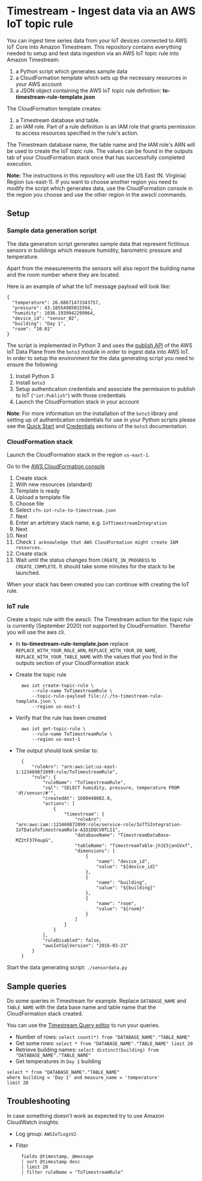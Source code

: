 # Timestream - Ingest data via an AWS IoT topic rule

You can ingest time series data from your IoT devices connected to AWS IoT Core into Amazon Timestream. This repository contains everything needed to setup and test data ingestion via an AWS IoT topic rule into Amazon Timestream:

1. a Python script which generates sample data
2. a CloudFormation template which sets up the necessary resources in your AWS account
3. a JSON object containing the AWS IoT topic rule definition: **to-timestream-rule-template.json**

The CloudFormation template creates:

1. a Timestream database and table.
2. an IAM role. Part of a rule definition is an IAM role that grants permission to access resources specified in the rule's action.

The Timestream database name, the table name and the IAM role's ARN will be used to create the IoT topic rule. The values can be found in the outputs tab of your CloudFormation stack once that has successfully completed execution.

**Note:** The instructions in this repository will use the US East (N. Virginia) Region (us-east-1). If you want to choose another region you need to modify the script which generates data, use the CloudFormation console in the region you choose and use the other region in the awscli commands.

## Setup

### Sample data generation script
The data generation script generates sample data that represent fictitious sensors in buildings which measure humidity, barometric pressure and temperature. 

Apart from the measurements the sensors will also report the building name and the room number where they are located.

Here is an example of what the IoT message payload will look like:

	{
	  "temperature": 26.68671473343757,
	  "pressure": 43.18554985015594,
	  "humidity": 1036.1939942299964,
	  "device_id": "sensor_02",
	  "building": "Day 1",
	  "room": "10.01"
	}


The script is implemented in Python 3 and uses the [publish API](https://docs.aws.amazon.com/iot/latest/apireference/API_iotdata_Publish.html) of the AWS IoT Data Plane from the `boto3` module in order to ingest data into AWS IoT. In order to setup the environment for the data generating script you need to ensure the following:

1. Install Python 3
2. Install `boto3`
3. Setup authentication credentials and associate the permission to publish to IoT (`"iot:Publish"`) with those credentials
4. Launch the CloudFormation stack in your account

**Note**: For more information on the installation of the `boto3` library and setting up of authentication credentials for use in your Python scripts please see the [Quick Start](https://boto3.amazonaws.com/v1/documentation/api/latest/guide/quickstart.html) and [Credentials](https://boto3.amazonaws.com/v1/documentation/api/latest/guide/credentials.html) sections of the `boto3` documentation.

### CloudFormation stack
Launch the CloudFormation stack in the region `us-east-1`.

Go to the [AWS CloudFormation console](https://console.aws.amazon.com/cloudformation/home?region=us-east-1#)

1. Create stack
2. With new resources (standard)
3. Template is ready
4. Upload a template file
5. Choose file
6. Select `cfn-iot-rule-to-timestream.json`
7. Next
8. Enter an arbitrary stack name, e.g. `IoTTimestreamIntegration`
9. Next
10. Next
11. Check `I acknowledge that AWS CloudFormation might create IAM resources.`
12. Create stack
13. Wait until the status changes from `CREATE_IN_PROGRESS` to `CREATE_COMPLETE`. It should take some minutes for the stack to be launched.

When your stack has been created you can continue with creating the IoT rule.


### IoT rule
Create a topic rule with the awscli. The Timestream action for the topic rule is currently (September 2020) not supported by CloudFormation. Therefor you will use the aws cli.

* In **to-timestream-rule-template.json** replace `REPLACE_WITH_YOUR_ROLE_ARN`, `REPLACE_WITH_YOUR_DB_NAME`, `REPLACE_WITH_YOUR_TABLE_NAME` with the values that you find in the outputs section of your CloudFormation stack
* Create the topic rule

		aws iot create-topic-rule \
			--rule-name ToTimestreamRule \
			--topic-rule-payload file://./to-timestream-rule-template.json \
			--region us-east-1
* Verify that the rule has been created

		aws iot get-topic-rule \
			--rule-name ToTimestreamRule \
			--region us-east-1
		
* The output should look similar to:

		{
		    "ruleArn": "arn:aws:iot:us-east-1:123469872099:rule/ToTimestreamRule",
		    "rule": {
		        "ruleName": "ToTimestreamRule",
		        "sql": "SELECT humidity, pressure, temperature FROM 'dt/sensor/#'",
		        "createdAt": 1600448082.0,
		        "actions": [
		            {
		                "timestream": {
		                    "roleArn": "arn:aws:iam::123469872099:role/service-role/IoTTSIntegration-IoTDataToTimestreamRole-AID1DQCV0TLI1",
		                    "databaseName": "TimestreamDataBase-MZ2tF37FmupG",
		                    "tableName": "TimestreamTable-jh1E5janGVxf",
		                    "dimensions": [
		                        {
		                            "name": "device_id",
		                            "value": "${device_id}"
		                        },
		                        {
		                            "name": "building",
		                            "value": "${building}"
		                        },
		                        {
		                            "name": "room",
		                            "value": "${room}"
		                        }
		                    ]
		                }
		            }
		        ],
		        "ruleDisabled": false,
		        "awsIotSqlVersion": "2016-03-23"
		    }
		}


Start the data generating script: `./sensordata.py`

## Sample queries
Do some queries in Timestream for example. Replace `DATABASE_NAME` and `TABLE_NAME` with the data base name and table name that the CloudFormation stack created.

You can use the [Timestream Query editor](https://console.aws.amazon.com/timestream/home?region=us-east-1#query-editor:) to run your queries.

* Number of rows: `select count(*) from "DATABASE_NAME"."TABLE_NAME"`
* Get some rows: `select * from "DATABASE_NAME"."TABLE_NAME" limit 20`
* Retrieve building names: `select distinct(building) from "DATABASE_NAME"."TABLE_NAME"`
* Get temperatures in `Day 1` building
```
select * from "DATABASE_NAME"."TABLE_NAME" 
where building = 'Day 1' and measure_name = 'temperature'
limit 20
```

## Troubleshooting
In case something doesn't work as expected try to use Amazon CloudWatch insights:

* Log group: `AWSIoTLogsV2`
* Filter

		fields @timestamp, @message
		| sort @timestamp desc
		| limit 20
		| filter ruleName = "ToTimestreamRule"


